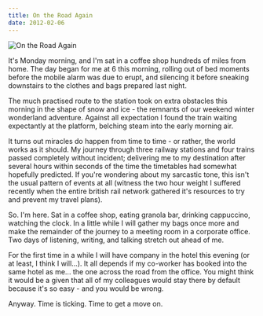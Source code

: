 ```yaml
---
title: On the Road Again
date: 2012-02-06
---
```


![On the Road Again](https://source.unsplash.com/jpkvklXwt98/1600x900)

It's Monday morning, and I'm sat in a coffee shop hundreds of miles from home. The day began for me at 6 this morning, rolling out of bed moments before the mobile alarm was due to erupt, and silencing it before sneaking downstairs to the clothes and bags prepared last night.

The much practised route to the station took on extra obstacles this morning in the shape of snow and ice - the remnants of our weekend winter wonderland adventure. Against all expectation I found the train waiting expectantly at the platform, belching steam into the early morning air.

It turns out miracles do happen from time to time - or rather, the world works as it should. My journey through three railway stations and four trains passed completely without incident; delivering me to my destination after several hours within seconds of the time the timetables had somewhat hopefully predicted. If you're wondering about my sarcastic tone, this isn't the usual pattern of events at all (witness the two hour weight I suffered recently when the entire british rail network gathered it's resources to try and prevent my travel plans).

So. I'm here. Sat in a coffee shop, eating granola bar, drinking cappuccino, watching the clock. In a little while I will gather my bags once more and make the remainder of the journey to a meeting room in a corporate office. Two days of listening, writing, and talking stretch out ahead of me.

For the first time in a while I will have company in the hotel this evening (or at least, I think I will...). It all depends if my co-worker has booked into the same hotel as me... the one across the road from the office. You might think it would be a given that all of my colleagues would stay there by default because it's so easy - and you would be wrong.

Anyway. Time is ticking. Time to get a move on.